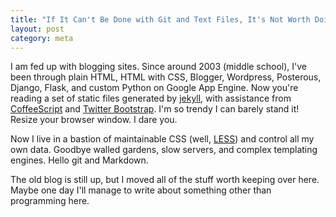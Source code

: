 ```yaml
---
title: "If It Can't Be Done with Git and Text Files, It's Not Worth Doing"
layout: post
category: meta
---
```


I am fed up with blogging sites. Since around 2003 (middle school), I've been
through plain HTML, HTML with CSS, Blogger, Wordpress, Posterous, Django,
Flask, and custom Python on Google App Engine. Now you're reading a set of
static files generated by [jekyll](http://jekyllrb.com/), with assistance from
[CoffeeScript](http://coffeescript.org/) and [Twitter
Bootstrap](http://twitter.github.com/bootstrap). I'm so trendy I can barely
stand it! Resize your browser window. I dare you.

Now I live in a bastion of maintainable CSS (well, [LESS](http://lesscss.org/))
and control all my own data. Goodbye walled gardens, slow servers, and complex
templating engines. Hello git and Markdown.

The old blog is still up, but I moved all of the stuff worth keeping over here.
Maybe one day I'll manage to write about something other than programming here.
